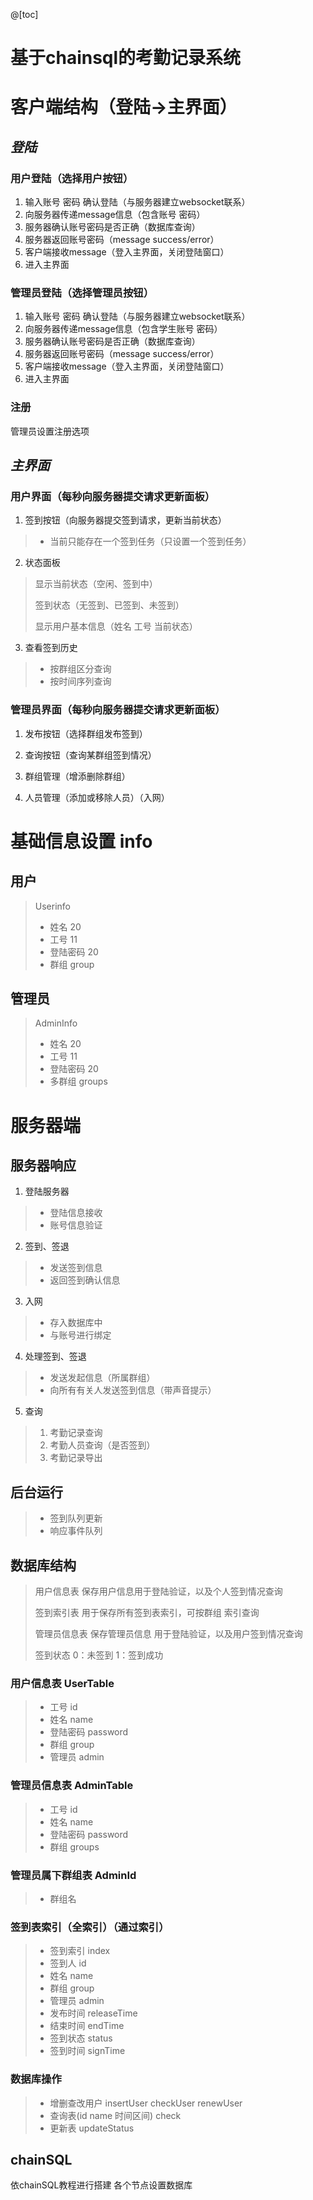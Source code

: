 @[toc]

# 基于chainsql的考勤记录系统


# 客户端结构（登陆->主界面）

## *登陆*

### 用户登陆（选择用户按钮）

1. 输入账号 密码 确认登陆（与服务器建立websocket联系）
2. 向服务器传递message信息（包含账号 密码）
3. 服务器确认账号密码是否正确（数据库查询）
4. 服务器返回账号密码（message success/error）
5. 客户端接收message（登入主界面，关闭登陆窗口）
6. 进入主界面

### 管理员登陆（选择管理员按钮）

1. 输入账号 密码 确认登陆（与服务器建立websocket联系）
2. 向服务器传递message信息（包含学生账号 密码）
3. 服务器确认账号密码是否正确（数据库查询）
4. 服务器返回账号密码（message success/error）
5. 客户端接收message（登入主界面，关闭登陆窗口）
6. 进入主界面

### 注册

管理员设置注册选项

## *主界面*

### 用户界面（每秒向服务器提交请求更新面板）

1. 签到按钮（向服务器提交签到请求，更新当前状态）
> - 当前只能存在一个签到任务（只设置一个签到任务）
>
2. 状态面板
> 显示当前状态（空闲、签到中）
>
> 签到状态（无签到、已签到、未签到）
>
> 显示用户基本信息（姓名 工号 当前状态）

3. 查看签到历史

> - 按群组区分查询
> - 按时间序列查询

### 管理员界面（每秒向服务器提交请求更新面板）

1. 发布按钮（选择群组发布签到）

2. 查询按钮（查询某群组签到情况）

3. 群组管理（增添删除群组）

4. 人员管理（添加或移除人员）（入网）



# 基础信息设置 info

## 用户

> Userinfo
> - 姓名 20
> - 工号 11
> - 登陆密码 20
> - 群组 group 

## 管理员

> AdminInfo
> - 姓名 20
> - 工号 11
> - 登陆密码 20
> - 多群组 groups

# 服务器端

## 服务器响应

1.  登陆服务器

> - 登陆信息接收
> - 账号信息验证

2.  签到、签退
> - 发送签到信息
> - 返回签到确认信息

3. 入网
> - 存入数据库中
> - 与账号进行绑定

4. 处理签到、签退
> - 发送发起信息（所属群组）
> - 向所有有关人发送签到信息（带声音提示）
>
5. 查询
> 1. 考勤记录查询
> 2. 考勤人员查询（是否签到）
> 3. 考勤记录导出

## 后台运行
> - 签到队列更新
> - 响应事件队列
>

## 数据库结构

> 用户信息表 保存用户信息用于登陆验证，以及个人签到情况查询
>
> 签到索引表 用于保存所有签到表索引，可按群组 索引查询
>
> 管理员信息表 保存管理员信息 用于登陆验证，以及用户签到情况查询
> 
> 签到状态 0：未签到 1：签到成功

### 用户信息表 UserTable 

> - 工号 id
> - 姓名 name
> - 登陆密码 password
> - 群组 group 
> - 管理员 admin

### 管理员信息表 AdminTable

> - 工号 id
> - 姓名 name
> - 登陆密码 password
> - 群组 groups

### 管理员属下群组表  AdminId
> - 群组名

### 签到表索引（全索引）（通过索引）

> - 签到索引 index
> - 签到人 id
> - 姓名 name
> - 群组 group
> - 管理员 admin
> - 发布时间 releaseTime
> - 结束时间 endTime
> - 签到状态 status
> - 签到时间 signTime

### 数据库操作

> - 增删查改用户 insertUser checkUser renewUser 
> - 查询表(id name 时间区间) check
> - 更新表 updateStatus
> 

## chainSQL

依chainSQL教程进行搭建 各个节点设置数据库





